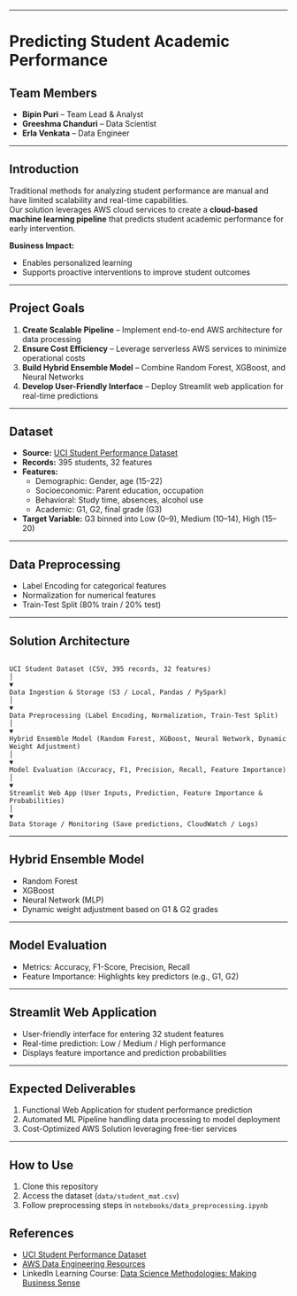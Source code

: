 

---
# Predicting Student Academic Performance
## **Team Members**
- **Bipin Puri** – Team Lead & Analyst  
- **Greeshma Chanduri** – Data Scientist  
- **Erla Venkata** – Data Engineer  

---

## **Introduction**
Traditional methods for analyzing student performance are manual and have limited scalability and real-time capabilities.  
Our solution leverages AWS cloud services to create a **cloud-based machine learning pipeline** that predicts student academic performance for early intervention.  

**Business Impact:**  
- Enables personalized learning  
- Supports proactive interventions to improve student outcomes  

---

## **Project Goals**
1. **Create Scalable Pipeline** – Implement end-to-end AWS architecture for data processing  
2. **Ensure Cost Efficiency** – Leverage serverless AWS services to minimize operational costs  
3. **Build Hybrid Ensemble Model** – Combine Random Forest, XGBoost, and Neural Networks  
4. **Develop User-Friendly Interface** – Deploy Streamlit web application for real-time predictions  

---

## **Dataset**
- **Source:** [UCI Student Performance Dataset](https://archive.ics.uci.edu/ml/datasets/student+performance)  
- **Records:** 395 students, 32 features  
- **Features:**  
  - Demographic: Gender, age (15–22)  
  - Socioeconomic: Parent education, occupation  
  - Behavioral: Study time, absences, alcohol use  
  - Academic: G1, G2, final grade (G3)  
- **Target Variable:** G3 binned into Low (0–9), Medium (10–14), High (15–20)  

---

## **Data Preprocessing**
- Label Encoding for categorical features  
- Normalization for numerical features  
- Train-Test Split (80% train / 20% test)  

---

## **Solution Architecture**
```

UCI Student Dataset (CSV, 395 records, 32 features)
│
▼
Data Ingestion & Storage (S3 / Local, Pandas / PySpark)
│
▼
Data Preprocessing (Label Encoding, Normalization, Train-Test Split)
│
▼
Hybrid Ensemble Model (Random Forest, XGBoost, Neural Network, Dynamic Weight Adjustment)
│
▼
Model Evaluation (Accuracy, F1, Precision, Recall, Feature Importance)
│
▼
Streamlit Web App (User Inputs, Prediction, Feature Importance & Probabilities)
│
▼
Data Storage / Monitoring (Save predictions, CloudWatch / Logs)

```

---

## **Hybrid Ensemble Model**
- Random Forest  
- XGBoost  
- Neural Network (MLP)  
- Dynamic weight adjustment based on G1 & G2 grades  

---

## **Model Evaluation**
- Metrics: Accuracy, F1-Score, Precision, Recall  
- Feature Importance: Highlights key predictors (e.g., G1, G2)  

---

## **Streamlit Web Application**
- User-friendly interface for entering 32 student features  
- Real-time prediction: Low / Medium / High performance  
- Displays feature importance and prediction probabilities  

---

## **Expected Deliverables**
1. Functional Web Application for student performance prediction  
2. Automated ML Pipeline handling data processing to model deployment  
3. Cost-Optimized AWS Solution leveraging free-tier services  

---

## **How to Use**
1. Clone this repository  
2. Access the dataset (`data/student_mat.csv`)  
3. Follow preprocessing steps in `notebooks/data_preprocessing.ipynb`  


## **References**

* [UCI Student Performance Dataset](https://archive.ics.uci.edu/ml/datasets/student+performance)
* [AWS Data Engineering Resources](https://github.com/PacktPublishing/Data-Engineering-with-AWS)
* LinkedIn Learning Course: [Data Science Methodologies: Making Business Sense](https://www.linkedin.com/learning/data-science-methodologies-making-business-sense)

```


